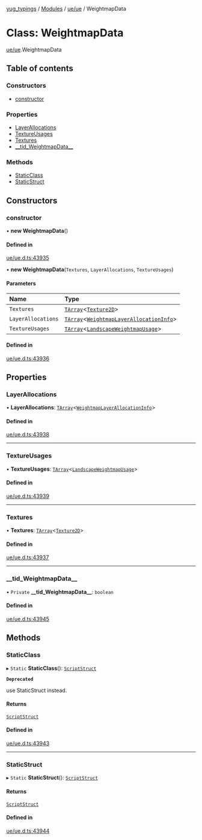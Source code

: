 [yug_typings](../README.md) / [Modules](../modules.md) / [ue/ue](../modules/ue_ue.md) / WeightmapData

# Class: WeightmapData

[ue/ue](../modules/ue_ue.md).WeightmapData

## Table of contents

### Constructors

- [constructor](ue_ue.WeightmapData.md#constructor)

### Properties

- [LayerAllocations](ue_ue.WeightmapData.md#layerallocations)
- [TextureUsages](ue_ue.WeightmapData.md#textureusages)
- [Textures](ue_ue.WeightmapData.md#textures)
- [\_\_tid\_WeightmapData\_\_](ue_ue.WeightmapData.md#__tid_weightmapdata__)

### Methods

- [StaticClass](ue_ue.WeightmapData.md#staticclass)
- [StaticStruct](ue_ue.WeightmapData.md#staticstruct)

## Constructors

### constructor

• **new WeightmapData**()

#### Defined in

[ue/ue.d.ts:43935](https://github.com/YugMetaverse/yug_typings/blob/b7d9b19/ue/ue.d.ts#L43935)

• **new WeightmapData**(`Textures`, `LayerAllocations`, `TextureUsages`)

#### Parameters

| Name | Type |
| :------ | :------ |
| `Textures` | [`TArray`](../interfaces/ue_puerts.TArray.md)<[`Texture2D`](ue_ue.Texture2D.md)\> |
| `LayerAllocations` | [`TArray`](../interfaces/ue_puerts.TArray.md)<[`WeightmapLayerAllocationInfo`](ue_ue.WeightmapLayerAllocationInfo.md)\> |
| `TextureUsages` | [`TArray`](../interfaces/ue_puerts.TArray.md)<[`LandscapeWeightmapUsage`](ue_ue.LandscapeWeightmapUsage.md)\> |

#### Defined in

[ue/ue.d.ts:43936](https://github.com/YugMetaverse/yug_typings/blob/b7d9b19/ue/ue.d.ts#L43936)

## Properties

### LayerAllocations

• **LayerAllocations**: [`TArray`](../interfaces/ue_puerts.TArray.md)<[`WeightmapLayerAllocationInfo`](ue_ue.WeightmapLayerAllocationInfo.md)\>

#### Defined in

[ue/ue.d.ts:43938](https://github.com/YugMetaverse/yug_typings/blob/b7d9b19/ue/ue.d.ts#L43938)

___

### TextureUsages

• **TextureUsages**: [`TArray`](../interfaces/ue_puerts.TArray.md)<[`LandscapeWeightmapUsage`](ue_ue.LandscapeWeightmapUsage.md)\>

#### Defined in

[ue/ue.d.ts:43939](https://github.com/YugMetaverse/yug_typings/blob/b7d9b19/ue/ue.d.ts#L43939)

___

### Textures

• **Textures**: [`TArray`](../interfaces/ue_puerts.TArray.md)<[`Texture2D`](ue_ue.Texture2D.md)\>

#### Defined in

[ue/ue.d.ts:43937](https://github.com/YugMetaverse/yug_typings/blob/b7d9b19/ue/ue.d.ts#L43937)

___

### \_\_tid\_WeightmapData\_\_

• `Private` **\_\_tid\_WeightmapData\_\_**: `boolean`

#### Defined in

[ue/ue.d.ts:43945](https://github.com/YugMetaverse/yug_typings/blob/b7d9b19/ue/ue.d.ts#L43945)

## Methods

### StaticClass

▸ `Static` **StaticClass**(): [`ScriptStruct`](ue_ue.ScriptStruct.md)

**`Deprecated`**

use StaticStruct instead.

#### Returns

[`ScriptStruct`](ue_ue.ScriptStruct.md)

#### Defined in

[ue/ue.d.ts:43943](https://github.com/YugMetaverse/yug_typings/blob/b7d9b19/ue/ue.d.ts#L43943)

___

### StaticStruct

▸ `Static` **StaticStruct**(): [`ScriptStruct`](ue_ue.ScriptStruct.md)

#### Returns

[`ScriptStruct`](ue_ue.ScriptStruct.md)

#### Defined in

[ue/ue.d.ts:43944](https://github.com/YugMetaverse/yug_typings/blob/b7d9b19/ue/ue.d.ts#L43944)

